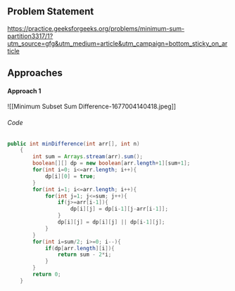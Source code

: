 ## Problem Statement
https://practice.geeksforgeeks.org/problems/minimum-sum-partition3317/1?utm_source=gfg&utm_medium=article&utm_campaign=bottom_sticky_on_article

## Approaches
#### Approach 1
![[Minimum Subset Sum Difference-1677004140418.jpeg]]

###### Code
```java
public int minDifference(int arr[], int n) 
	{ 
	    int sum = Arrays.stream(arr).sum();
	    boolean[][] dp = new boolean[arr.length+1][sum+1];
	    for(int i=0; i<=arr.length; i++){
	        dp[i][0] = true;
	    }
	    for(int i=1; i<=arr.length; i++){
	        for(int j=1; j<=sum; j++){
	            if(j>=arr[i-1]){
	                dp[i][j] = dp[i-1][j-arr[i-1]];
	            }
	            dp[i][j] = dp[i][j] || dp[i-1][j];
	        }
	    }
	    for(int i=sum/2; i>=0; i--){
	        if(dp[arr.length][i]){
	            return sum - 2*i;
	        }
	    }
	    return 0;
	}
```